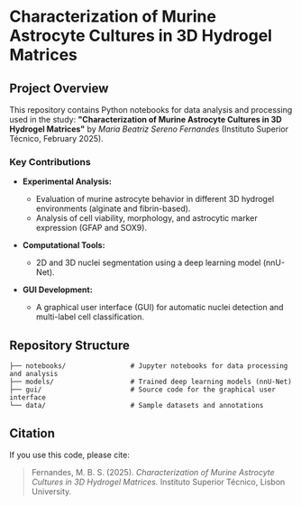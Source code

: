 # Characterization of Murine Astrocyte Cultures in 3D Hydrogel Matrices

## Project Overview
This repository contains Python notebooks for data analysis and processing used in the study: **"Characterization of Murine Astrocyte Cultures in 3D Hydrogel Matrices"** by *Maria Beatriz Sereno Fernandes* (Instituto Superior Técnico, February 2025).

### Key Contributions
- **Experimental Analysis:**
  - Evaluation of murine astrocyte behavior in different 3D hydrogel environments (alginate and fibrin-based).
  - Analysis of cell viability, morphology, and astrocytic marker expression (GFAP and SOX9).

- **Computational Tools:**
  - 2D and 3D nuclei segmentation using a deep learning model (nnU-Net).

- **GUI Development:**
  - A graphical user interface (GUI) for automatic nuclei detection and multi-label cell classification.

## Repository Structure
```
├── notebooks/                # Jupyter notebooks for data processing and analysis
├── models/                   # Trained deep learning models (nnU-Net)
├── gui/                      # Source code for the graphical user interface
└── data/                     # Sample datasets and annotations
```

## Citation
If you use this code, please cite:

> Fernandes, M. B. S. (2025). *Characterization of Murine Astrocyte Cultures in 3D Hydrogel Matrices.* Instituto Superior Técnico, Lisbon University.
